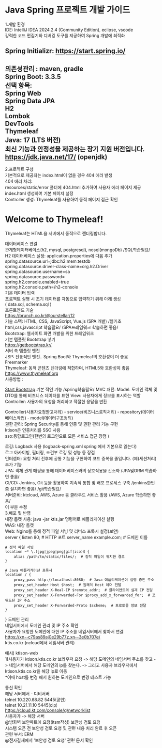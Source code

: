 # Java Spring 프로젝트 개발 가이드
1.개발 환경  
IDE: IntelliJ IDEA 2024.2.4 (Community Edition), eclipse, vscode  
강력한 코드 편집기와 디버깅 도구를 제공하여 Spring 개발에 최적화  

Spring Initializr: https://start.spring.io/
--
의존성관리 : maven, gradle  
Spring Boot: 3.3.5  
선택 항목:  
Spring Web  
Spring Data JPA  
H2  
Lombok  
DevTools  
Thymeleaf  
Java: 17 (LTS 버전)  
최신 기능과 안정성을 제공하는 장기 지원 버전입니다.  
https://jdk.java.net/17/ (openjdk)  
--

2.프로젝트 구성  
기본적으로 제공되는 index.html이 없을 경우 404 에러 발생  
404 에러 처리:  
resources/static/error 폴더에 404.html 추가하여 사용자 에러 페이지 제공  
index.html 생성하여 기본 페이지 설정  
Controller 생성: Thymeleaf를 사용하여 동적 페이지 접근 확인  

<!DOCTYPE html>  
<html xmlns:th="http://www.thymeleaf.org">
<head>
    <meta charset="UTF-8">
    <title>Title</title>
</head>
<body>
    <h1>Welcome to Thymeleaf!</h1>
    <p th:text="${attribute}"></p>
</body>
</html>

Thymeleaf는 HTML을 서버에서 동적으로 렌더링합니다.  

데이터베이스 연결  
관계형데이터베이스(h2, mysql, postgresql), nosql(mongoDb) /SQL학습필요/  
H2 데이터베이스 설정: application.properties에 다음 추가  
spring.datasource.url=jdbc:h2:mem:testdb  
spring.datasource.driver-class-name=org.h2.Driver  
spring.datasource.username=sa  
spring.datasource.password=  
spring.h2.console.enabled=true  
spring.h2.console.path=/h2-console  
기본 데이터 입력  
프로젝트 실행 시 초기 데이터를 자동으로 입력하기 위해 아래 생성  
( data.sql, schema.sql )  
프론트엔드 기술  
https://brunch.co.kr/@ourstellar/12  
기술 스택: HTML, CSS, JavaScript, Vue.js (SPA 개발) /웹기초 html,css,javascript 학습필요/ /SPA프레임워크 학습하면 좋음/  
Bootstrap: 웹사이트 화면 개발을 위한 프레임워크  
기본 템플릿 Bootstrap 넣기  
https://getbootstrap.kr/  
서버 측 템플릿 엔진  
JSP: 전통적인 엔진.. Spring Boot와 Thymeleaf의 호환성이 더 좋음  
Freemarker  
Thymeleaf: 동적 콘텐츠 렌더링에 적합하며, HTML5와 호환성이 좋음  
https://www.thymeleaf.org  
사용방법 :  
<html xmlns:th="http://www.thymeleaf.org" >  
<!-- <a class="navbar-brand" href="#!">Start Bootstrap</a> -->  
<a class="navbar-brand" href="#!" th:text="${attribute}" >Start Bootstrap</a>  
기본 적인 기능 /spring학습필요/  
MVC 패턴:  
Model: 도메인 객체 및 DTO를 통해 비즈니스 데이터를 표현  
View: 사용자에게 정보를 표시하는 역할  
Controller: 사용자의 요청을 처리하고 적절한 응답을 반환  

Controller(사용자요청받고처리) - service(비즈니스로직처리) - repository(데이터베이스작업) - model(데이터구조정의)  
권한 관리: Spring Security를 통해 인증 및 권한 관리 기능 구현  
ktison은 인증처리를 SSO 사용  
sso:통합로그인(한번의 로그인으로 모든 서비스 접근 장점 )  

로깅: Logback 사용 (logback-spring.xml spring 에서 기본으로 읽는다)  
로그 아카이빙, 필터링, 조건부 로깅 및 성능 등 장점  
인터셉터: 요청 처리 전후에 공통 기능을 구현하여 코드 중복을 줄입니다. (예)세션처리)  
추가 기능  
JPA: 객체 관계 매핑을 통해 데이터베이스와의 상호작용을 간소화 /JPA및ORM 학습하면 좋음/  
CI/CD: Jenkins, Git 등을 활용하여 지속적 통합 및 배포 프로세스 구축 /jenkins한번쯤 설치하면 좋음/ /git학습필요/  
서버준비: ktcloud, AWS, Azure 등 클라우드 서비스 활용 /AWS, Azure 학습하면 좋음/  
이 부분 수정  
3.배포 및 반영  
내장 톰캣 사용: java -jar ktis.jar 명령어로 애플리케이션 실행  
WAS: 내장 톰캣  
Web: Nginx를 통해 정적 파일 서빙 및 리버스 프록시 설정(보안)  
server {
    listen 80;  # HTTP 포트
    server_name example.com;  # 도메인 이름

    # 정적 파일 서빙
    location ~* \.(jpg|jpeg|png|gif|ico)$ {
        alias /path/to/static/files/;  # 정적 파일이 위치한 경로
    }

    # Java 애플리케이션 프록시
    location / {
        proxy_pass http://localhost:8080;  # Java 애플리케이션이 실행 중인 주소
        proxy_set_header Host $host;  # 원래의 Host 헤더 전달
        proxy_set_header X-Real-IP $remote_addr;  # 클라이언트의 실제 IP 전달
        proxy_set_header X-Forwarded-For $proxy_add_x_forwarded_for;  # 포워드된 IP 주소
        proxy_set_header X-Forwarded-Proto $scheme;  # 프로토콜 정보 전달
    }
}
도메인 관리  
네임서버에서 도메인 관리 및 IP 주소 확인  
사용자가 요청한 도메인에 대한 IP 주소를 네임서버에서 찾아서 연결  
https://xn--c79as89aj0e29b77z.xn--3e0b707e/  
ktis.co.kr (ncloud에서 네임서버 관리)  

예시) ktison-web  
1)사용자가 ktison.ktis.co.kr 브라우저 요청 -> 해당 도메인의 네임서버 주소를 찾고 -> 네임서버에서 해당 도메인의 ip를 찾는다. -> 그리고 사용자 브라우저에서 ktison.ktis.co.kr을 해당 ip로 이동  
*이때 host를 변경 해서 원하는 도메인으로 변경 테스트 가능  

통신 확인  
해당 서버에서 - 디비서버  
telnet 10.220.68.82 5445(공인)  
telnet 10.21.11.10 5445(cip)  
https://cloud.kt.com/console/g/networklist  
사용자가 -> 해당 서버  
@방화벽 보안파트에 요청(itsm작성) 
보안성 검토 요청  
시스템 오픈 전 보안성 검토 요청 및 관련 내용 처리 완료 후 오픈  
관련 부서: ERM  
@전자결재에서 '보안성 검토 요청' 관련 문서 확인  
 

